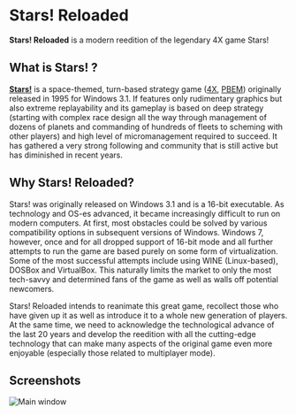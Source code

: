 # Stars! Reloaded
**Stars! Reloaded** is a modern reedition of the legendary 4X game Stars!

## What is Stars! ?
**[Stars!](https://en.wikipedia.org/wiki/Stars!)** is a space-themed, turn-based strategy game ([4X](https://en.wikipedia.org/wiki/4X), [PBEM](https://en.wikipedia.org/wiki/PBEM)) originally released in 1995 for Windows 3.1. If features only rudimentary graphics but also extreme replayability and its gameplay is based on deep strategy (starting with complex race design all the way through management of dozens of planets and commanding of hundreds of fleets to scheming with other players) and high level of micromanagement required to succeed. It has gathered a very strong following and community that is still active but has diminished in recent years. 

## Why Stars! Reloaded?
Stars! was originally released on Windows 3.1 and is a 16-bit executable. As technology and OS-es advanced, it became increasingly difficult to run on modern computers. At first, most obstacles could be solved by various compatibility options in subsequent versions of Windows. Windows 7, however, once and for all dropped support of 16-bit mode and all further attempts to run the game are based purely on some form of virtualization. Some of the most successful attempts include using WINE (Linux-based), DOSBox and VirtualBox. This naturally limits the market to only the most tech-savvy and determined fans of the game as well as walls off potential newcomers.

Stars! Reloaded intends to reanimate this great game, recollect those who have given up it as well as introduce it to a whole new generation of players. At the same time, we need to acknowledge the technological advance of the last 20 years and develop the reedition with all the cutting-edge technology that can make many aspects of the original game even more enjoyable (especially those related to multiplayer mode).

## Screenshots

![Main window](https://cloud.githubusercontent.com/assets/7978979/22819813/25b1272e-ef74-11e6-9bae-f43fdfb71ba8.png)

